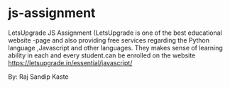 # js-assignment
LetsUpgrade JS Assignment
(LetsUpgrade is one of the best educational website -page and also providing free services regarding the Python language ,Javascript and other languages. They makes sense of learning ability in each and every student.can be enrolled on the website https://letsupgrade.in/essential/javascript/

By: Raj Sandip Kaste
